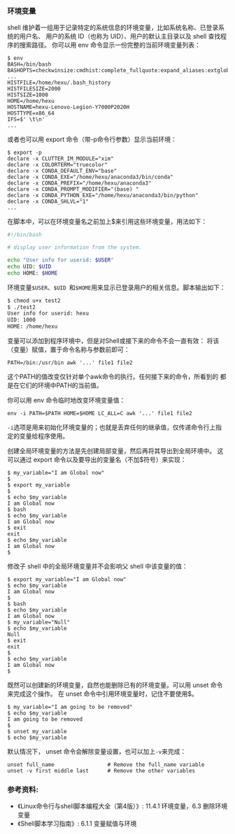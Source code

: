 ### 环境变量

shell 维护着一组用于记录特定的系统信息的环境变量，比如系统名称、已登录系统的用户名、
用户的系统 ID（也称为 UID）、用户的默认主目录以及 shell 查找程序的搜索路径。
你可以用 env 命令显示一份完整的当前环境变量列表：

```
$ env
BASH=/bin/bash
BASHOPTS=checkwinsize:cmdhist:complete_fullquote:expand_aliases:extglob:extquote:force_fignore:histappend:interactive_comments:progcomp:promptvars:sourcepath
...
HISTFILE=/home/hexu/.bash_history
HISTFILESIZE=2000
HISTSIZE=1000
HOME=/home/hexu
HOSTNAME=hexu-Lenovo-Legion-Y7000P2020H
HOSTTYPE=x86_64
IFS=$' \t\n'
...
```

或者也可以用 export 命令（带-p命令行参数）显示当前环境：

```
$ export -p
declare -x CLUTTER_IM_MODULE="xim"
declare -x COLORTERM="truecolor"
declare -x CONDA_DEFAULT_ENV="base"
declare -x CONDA_EXE="/home/hexu/anaconda3/bin/conda"
declare -x CONDA_PREFIX="/home/hexu/anaconda3"
declare -x CONDA_PROMPT_MODIFIER="(base) "
declare -x CONDA_PYTHON_EXE="/home/hexu/anaconda3/bin/python"
declare -x CONDA_SHLVL="1"
...
```

在脚本中，可以在环境变量名之前加上$来引用这些环境变量，用法如下：

```bash
#!/bin/bash

# display user information from the system.

echo "User info for userid: $USER"
echo UID: $UID
echo HOME: $HOME
```

环境变量`$USER`、`$UID `和`$HOME`用来显示已登录用户的相关信息。脚本输出如下：

```bash
$ chmod u+x test2
$ ./test2
User info for userid: hexu
UID: 1000
HOME: /home/hexu
```

变量可以添加到程序环境中，但是对Shell或接下来的命令不会一直有效：
将该（变量）赋值，置于命令名称与参数前即可：

```
PATH=/bin:/usr/bin awk '...' file1 file2
```

这个PATH的值改变仅针对单个awk命令的执行。任何接下来的命令，所看到的
都是在它们的环境中PATH的当前值。

你可以用 env 命令临时地改变环境变量值：

```
env -i PATH=$PATH HOME=$HOME LC_ALL=C awk '...' file1 file2
```

`-i`选项是用来初始化环境变量的；也就是丢弃任何的继承值，仅传递命令行上指定的变量给程序使用。

创建全局环境变量的方法是先创建局部变量，然后再将其导出到全局环境中。
这可以通过 export 命令以及要导出的变量名（不加$符号）来实现：

```
$ my_variable="I am Global now"
$
$ export my_variable
$
$ echo $my_variable
I am Global now
$ bash
$ echo $my_variable
I am Global now
$ exit
exit
$ echo $my_variable
I am Global now
$
```

修改子 shell 中的全局环境变量并不会影响父 shell 中该变量的值：

```
$ export my_variable="I am Global now"
$ echo $my_variable
I am Global now
$
$ bash
$ echo $my_variable
I am Global now
$ my_variable="Null"
$ echo $my_variable
Null
$ exit
exit
$
$ echo $my_variable
I am Global now
$
```

既然可以创建新的环境变量，自然也能删除已有的环境变量。可以用 unset 命令来完成这个操作。
在 unset 命令中引用环境变量时，记住不要使用$。

```
$ my_variable="I am going to be removed"
$ echo $my_variable
I am going to be removed
$
$ unset my_variable
$ echo $my_variable
```

默认情况下， unset 命令会解除变量设置，也可以加上`-v`来完成：

```
unset full_name                 # Remove the full_name variable
unset -v first middle last      # Remove the other variables
```


### 参考资料:
- 《Linux命令行与shell脚本编程大全（第4版）》: 11.4.1 环境变量，6.3 删除环境变量
- 《Shell脚本学习指南》: 6.1.1 变量赋值与环境

